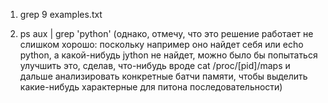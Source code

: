 1) grep 9 examples.txt

2) ps aux | grep 'python' (однако, отмечу, что это решение работает не слишком хорошо: поскольку например оно найдет себя или echo python, а какой-нибудь jython не найдет, можно было бы попытаться улучшить это, сделав, что-нибудь вроде cat /proc/[pid]/maps и дальше анализировать конкретные батчи памяти, чтобы выделить какие-нибудь характерные для питона последовательности)
